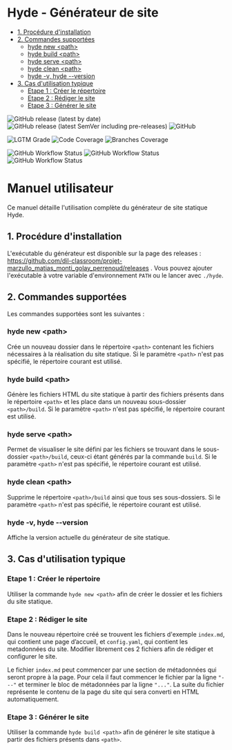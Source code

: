 # Hyde - Générateur de site
  * [1. Procédure d'installation](#1-procédure-dinstallation)
  * [2. Commandes supportées](#2-commandes-supportées)
    + [hyde new \<path>](#hyde-new-path)
    + [hyde build \<path>](#hyde-build-path)
    + [hyde serve \<path>](#hyde-serve-path)
    + [hyde clean \<path>](#hyde-clean-path)
    + [hyde -v, hyde --version](#hyde--v-hyde---version)
  * [3. Cas d'utilisation typique](#3-cas-dutilisation-typique)
    + [Etape 1 : Créer le répertoire](#etape-1--créer-le-répertoire)
    + [Etape 2 : Rédiger le site](#etape-2--rédiger-le-site)
    + [Etape 3 : Générer le site](#etape-3--générer-le-site)

![GitHub release (latest by date)](https://img.shields.io/github/v/release/dil-classroom/projet-marzullo_matias_monti_golay_perrenoud?style=flat-square)
![GitHub release (latest SemVer including pre-releases)](https://img.shields.io/github/v/release/dil-classroom/projet-marzullo_matias_monti_golay_perrenoud?include_prereleases&label=prerelease&style=flat-square)
![GitHub](https://img.shields.io/github/license/dil-classroom/projet-marzullo_matias_monti_golay_perrenoud?style=flat-square)

![LGTM Grade](https://img.shields.io/lgtm/grade/java/github/dil-classroom/projet-marzullo_matias_monti_golay_perrenoud?style=flat-square)
![Code Coverage](https://img.shields.io/badge/coverage-83%25-yellowgreen?style=flat-square)
![Branches Coverage](https://img.shields.io/badge/branches-71%25-yellow?style=flat-square)

![GitHub Workflow Status](https://img.shields.io/github/workflow/status/dil-classroom/projet-marzullo_matias_monti_golay_perrenoud/Create%20release%20on%20Milestone%20closed?label=Build%20and%20release&style=flat-square)
![GitHub Workflow Status](https://img.shields.io/github/workflow/status/dil-classroom/projet-marzullo_matias_monti_golay_perrenoud/Maven%20run%20tests?label=Maven%20tests&style=flat-square)
![GitHub Workflow Status](https://img.shields.io/github/workflow/status/dil-classroom/projet-marzullo_matias_monti_golay_perrenoud/Spotless%20check?label=Spotless&style=flat-square)

# Manuel utilisateur

Ce manuel détaille l'utilisation complète du générateur de site statique Hyde.

## 1. Procédure d'installation

L'exécutable du générateur est disponible sur la page des releases : https://github.com/dil-classroom/projet-marzullo_matias_monti_golay_perrenoud/releases .
Vous pouvez ajouter l'exécutable à votre variable d'environnement `PATH` ou le lancer avec `./hyde`.  


## 2. Commandes supportées
Les commandes supportées sont les suivantes :

### hyde new \<path>
Crée un nouveau dossier dans le répertoire ```<path>``` contenant les fichiers nécessaires à la réalisation du site statique.
Si le paramètre ```<path>``` n'est pas spécifié, le répertoire courant est utilisé.

### hyde build \<path>
Génère les fichiers HTML du site statique à partir des fichiers présents dans le répertoire ```<path>``` et les place dans un nouveau sous-dossier ```<path>/build```.
Si le paramètre ```<path>``` n'est pas spécifié, le répertoire courant est utilisé.

### hyde serve \<path>
Permet de visualiser le site défini par les fichiers se trouvant dans le sous-dossier ```<path>/build```, ceux-ci étant générés par la commande ```build```.
Si le paramètre ```<path>``` n'est pas spécifié, le répertoire courant est utilisé.

### hyde clean \<path>
Supprime le répertoire ```<path>/build``` ainsi que tous ses sous-dossiers.
Si le paramètre ```<path>``` n'est pas spécifié, le répertoire courant est utilisé.

### hyde -v, hyde --version
Affiche la version actuelle du générateur de site statique.

## 3. Cas d'utilisation typique

### Etape 1 : Créer le répertoire
Utiliser la commande ```hyde new <path>``` afin de créer le dossier et les fichiers du site statique.

### Etape 2 : Rédiger le site
Dans le nouveau répertoire créé se trouvent les fichiers d'exemple ```index.md```, qui contient une page d’accueil, et ```config.yaml```, qui contient les metadonnées du site. Modifier librement ces 2 fichiers afin de rédiger et configurer le site.

Le fichier ```index.md``` peut commencer par une section de métadonnées qui seront propre à la page. Pour cela il faut commencer le fichier par la ligne ```"---"``` et terminer le bloc de métadonnées par la ligne ```"..."```. La suite du fichier représente le contenu de la page du site qui sera converti en HTML automatiquement.

### Etape 3 : Générer le site
Utiliser la commande ```hyde build <path>``` afin de générer le site statique à partir des fichiers présents dans ```<path>```.
